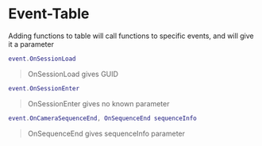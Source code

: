 # Event-Table
Adding functions to table will call functions to specific events, and will give it a parameter

```lua
event.OnSessionLoad
```
>OnSessionLoad gives GUID

```lua
event.OnSessionEnter
```
>OnSessionEnter gives no known parameter

```lua
event.OnCameraSequenceEnd, OnSequenceEnd sequenceInfo
```
>OnSequenceEnd gives sequenceInfo parameter